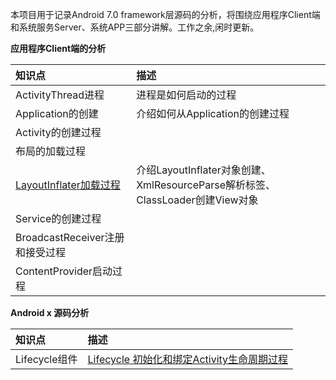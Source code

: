 
本项目用于记录Android 7.0 framework层源码的分析，将围绕应用程序Client端和系统服务Server、系统APP三部分讲解。工作之余,闲时更新。

**应用程序Client端的分析**

| 知识点 | 描述 |
| :---| :--- |
| ActivityThread进程 | 进程是如何启动的过程 |
| Application的创建 | 介绍如何从Application的创建过程 |
| Activity的创建过程 | |
| 布局的加载过程| |
| [LayoutInflater加载过程](https://github.com/13767004362/Analysis-AndroidFramewok/blob/master/document/LayoutInflater%E5%8A%A0%E8%BD%BD%E8%BF%87%E7%A8%8B.md)| 介绍LayoutInflater对象创建、XmlResourceParse解析标签、ClassLoader创建View对象|
| Service的创建过程| |
| BroadcastReceiver注册和接受过程| |
| ContentProvider启动过程| |


**Android x 源码分析**

| 知识点 | 描述 |
| :---  | :---|
| Lifecycle组件 |[Lifecycle 初始化和绑定Activity生命周期过程](https://github.com/13767004362/Analysis-AndroidFramewok/blob/master/document/Lifecycle%E5%88%86%E6%9E%90/Lifecycle%E5%88%86%E6%9E%90.md)  |

